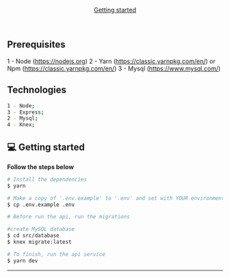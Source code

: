 <p align="center">
  <a href="#-getting-started">Getting started</a>
</p>

</br>

## Prerequisites
1 - Node (https://nodejs.org)
2 - Yarn (https://classic.yarnpkg.com/en/) or Npm (https://classic.yarnpkg.com/en/)
3 - Mysql (https://www.mysql.com/)

## Technologies
```bash
1 - Node;
3 - Express;
2 - Mysql;
4 - Knex;
```
## 💻 Getting started

**Follow the steps below**

```bash
# Install the dependencies
$ yarn

# Make a copy of '.env.example' to '.env' and set with YOUR environment variables.
$ cp .env.example .env

# Before run the api, run the migrations

#create MySQL database
$ cd src/database
$ knex migrate:latest

# To finish, run the api service
$ yarn dev
```

---
